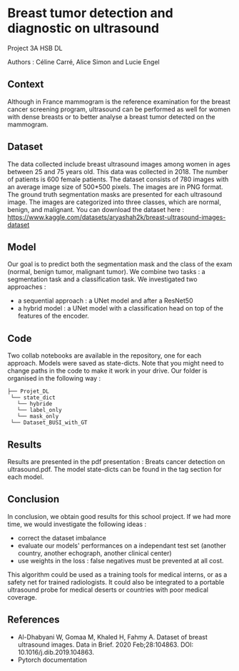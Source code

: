 # Breast tumor detection and diagnostic on ultrasound
Project 3A HSB DL

Authors : Céline Carré, Alice Simon and Lucie Engel 

## Context

Although in France mammogram is the reference examination for the breast cancer screening program, ultrasound can be performed as well for women with dense breasts or to better analyse a breast tumor detected on the mammogram. 

## Dataset

The data collected include breast ultrasound images among women in ages between 25 and 75 years old. This data was collected in 2018. The number of patients is 600 female patients. The dataset consists of 780 images with an average image size of 500*500 pixels. The images are in PNG format. The ground truth segmentation masks are presented for each ultrasound image. The images are categorized into three classes, which are normal, benign, and malignant.
You can download the dataset here : 
https://www.kaggle.com/datasets/aryashah2k/breast-ultrasound-images-dataset

## Model 

Our goal is to predict both the segmentation mask and the class of the exam (normal, benign tumor, malignant tumor). We combine two tasks : a segmentation task and a classification task. 
We investigated two approaches : 
* a sequential approach : a UNet model and after a ResNet50
* a hybrid model : a UNet model with a classification head on top of the features of the encoder. 

## Code

Two collab notebooks are available in the repository, one for each approach. Models were saved as state-dicts. Note that you might need to change paths in the code to make it work in your drive. Our folder is organised in the following way : 

```
├── Projet_DL
 └── state_dict
   └── hybride
   └── label_only
   └── mask_only
 └── Dataset_BUSI_with_GT
```
## Results

Results are presented in the pdf presentation : Breats cancer detection on ultrasound.pdf. The model state-dicts can be found in the tag section for each model. 

## Conclusion

In conclusion, we obtain good results for this school project. If we had more time, we would investigate the following ideas : 
* correct the dataset imbalance 
* evaluate our models' performances on a independant test set (another country, another echograph, another clinical center)
* use weights in the loss : false negatives must be prevented at all cost.

This algorithm could be used as a training tools for medical interns, or as a safety net for trained radiologists. It could also be integrated to a portable ultrasound probe for medical deserts or countries with poor medical coverage.

## References 

* Al-Dhabyani W, Gomaa M, Khaled H, Fahmy A. Dataset of breast ultrasound images. Data in Brief. 2020 Feb;28:104863. DOI: 10.1016/j.dib.2019.104863.
* Pytorch documentation
